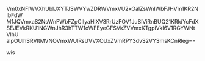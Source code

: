 Vm0xNFlWVXhUblJXYTJSWVYwZDRWVmxVU2xOalZsWnlWbFJHVm1KR2NIbFdW
M1JQVmxaS2NsWnFWbFZpClIyaHlXV3RrUzFOV1JuSlViRnBUQ21KRldYcFdX
SEJEVkRKU1NGWnJhR3hTTW1oWFEyeGFSVkZVVmxKTgpiVkl6V1RGYWNtVlhU
alpOUlhSRVltMVNOVmxWUlRsUVVXOUxZVmRPY3dvS2VYSmsKCnRleg==

wis